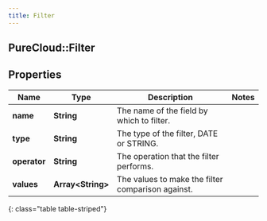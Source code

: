 ```yaml
---
title: Filter
---
```

## PureCloud::Filter

## Properties

|Name | Type | Description | Notes|
|------------ | ------------- | ------------- | -------------|
| **name** | **String** | The name of the field by which to filter. | |
| **type** | **String** | The type of the filter, DATE or STRING. | |
| **operator** | **String** | The operation that the filter performs. | |
| **values** | **Array&lt;String&gt;** | The values to make the filter comparison against. | |
{: class="table table-striped"}



